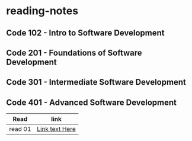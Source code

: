 # reading-notes

## Code 102 - Intro to Software Development

## Code 201 - Foundations of Software Development

## Code 301 - Intermediate Software Development

## Code 401 - Advanced Software Development

| Read|      link     | 
|----------|:-------------:|
| read 01 |  [Link text Here](https://github.com/ahmadjamalkhater/reading-notes/blob/main/Read%2001.md) | 